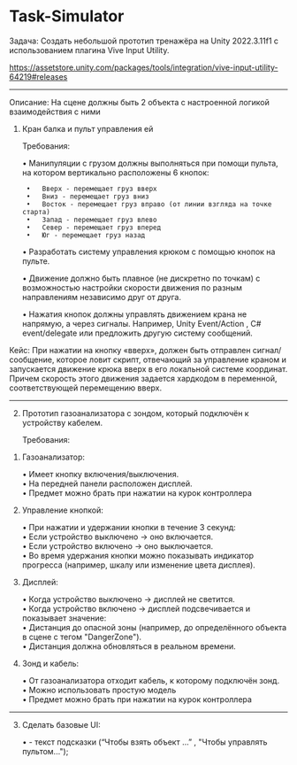 # Task-Simulator
Задача:
Создать небольшой прототип тренажёра на Unity 2022.3.11f1 с использованием плагина Vive Input Utility.

https://assetstore.unity.com/packages/tools/integration/vive-input-utility-64219#releases

________________________________________

Описание: На сцене должны быть 2 объекта с настроенной логикой взаимодействия с ними
1) Кран балка и пульт управления ей

   Требования:
   
    •	Манипуляции с грузом должны выполняться при помощи пульта, на котором вертикально расположены 6 кнопок:
       
        •	Вверх - перемещает груз вверх         
        •	Вниз - перемещает груз вниз      
        •	Восток - перемещает груз вправо (от линии взгляда на точке старта)      
        •	Запад - перемещает груз влево      
        •	Север - перемещает груз вперед      
        •	Юг - перемещает груз назад

   •	Разработать систему управления крюком с помощью кнопок на пульте.
   
   •	Движение должно быть плавное (не дискретно по точкам) с возможностью настройки скорости движения по разным направлениям независимо друг от друга.
   
   •	Нажатия кнопок должны управлять движением крана не напрямую, а через сигналы. Например, Unity Event/Action , С# event/delegate или предложить другую систему сообщений. 

Кейс:
При нажатии на кнопку «вверх», должен быть отправлен сигнал/сообщение, которое ловит скрипт, отвечающий за управление краном и запускается движение крюка вверх в его локальной системе координат. 
Причем скорость этого движения задается хардкодом в переменной, соответствующей перемещению вверх.



________________________________________

2) Прототип газоанализатора с зондом, который подключён к устройству кабелем.
   
    Требования:

  1.    Газоанализатор:
    
        •	Имеет кнопку включения/выключения.        
        •	На передней панели расположен дисплей.    
        •	Предмет можно брать при нажатии на курок контроллера  

  3.    Управление кнопкой:
    
        •	При нажатии и удержании кнопки в течение 3 секунд:    
        •	Если устройство выключено → оно включается.    
        •	Если устройство включено → оно выключается.    
        •	Во время удержания кнопки можно показывать индикатор прогресса (например, шкалу или изменение цвета дисплея).

  3.    Дисплей:
    
        •	Когда устройство выключено → дисплей не светится.    
        •	Когда устройство включено → дисплей подсвечивается и показывает значение:               
        •	Дистанция до опасной зоны (например, до определённого объекта в сцене с тегом "DangerZone").            
        •	Дистанция должна обновляться в реальном времени.
    
  4.    Зонд и кабель:
    
        •	От газоанализатора отходит кабель, к которому подключён зонд.   
        •	Можно использовать простую модель           
       •	Предмет можно брать при нажатии на курок контроллера 
      
________________________________________

3) Сделать базовые UI:

     •	- текст подсказки (“Чтобы взять объект ...” , "Чтобы управлять пультом...");   
